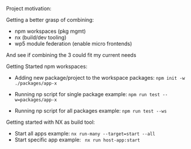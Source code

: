 Project motivation:

Getting a better grasp of combining:

- npm workspaces (pkg mgmt)
- nx (build/dev tooling)
- wp5 module federation (enable micro frontends)

And see if combining the 3 could fit my current needs 

Getting Started npm workspaces: 

- Adding new package/project to the workspace packages:
``npm init -w ./packages/app-x``

- Running np script for single package example: 
``npm run test --w=packages/app-x``

- Running np script for all packages example: 
``npm run test --ws``


Getting started with NX as build tool:
- Start all apps example: ```nx run-many --target=start --all```
- Start specific app example: ``` nx run host-app:start```
